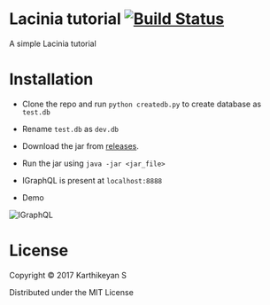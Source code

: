 # Lacinia tutorial [![Build Status](https://travis-ci.org/tirkarthi/lacinia-tutorial.svg?branch=master)](https://travis-ci.org/tirkarthi/lacinia-tutorial)

A simple Lacinia tutorial

# Installation

* Clone the repo and run `python createdb.py` to create database as `test.db`
* Rename `test.db` as `dev.db`
* Download the jar from [releases](https://github.com/tirkarthi/lacinia-tutorial/releases).
* Run the jar using `java -jar <jar_file>`
* IGraphQL is present at `localhost:8888`

* Demo

![IGraphQL](https://github.com/tirkarthi/lacinia-tut/raw/master/demo.gif)

# License

Copyright © 2017 Karthikeyan S

Distributed under the MIT License

